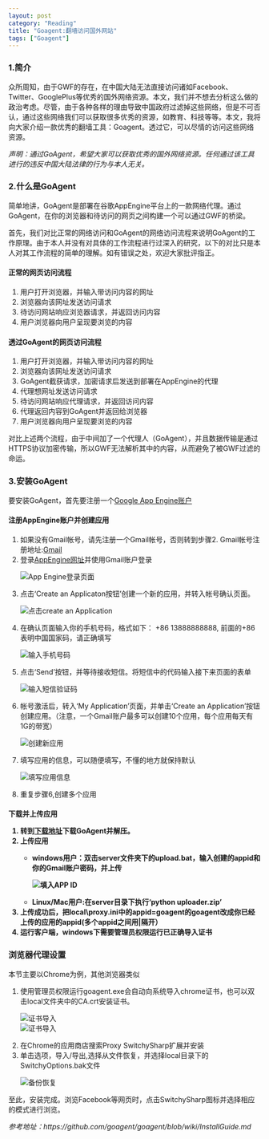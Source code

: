 ```yaml
---
layout: post
category: "Reading"
title: "Goagent:翻墙访问国外网站"
tags: ["Goagent"]
---
```

<h3>1.简介</h3>
<p>
众所周知，由于GWF的存在，在中国大陆无法直接访问诸如Facebook、Twitter、GooglePlus等优秀的国外网络资源。本文，我们并不想去分析这么做的政治考虑。尽管，由于各种各样的理由导致中国政府过滤掉这些网络，但是不可否认，通过这些网络我们可以获取很多优秀的资源，如教育、科技等等。本文，我将向大家介绍一款优秀的翻墙工具：Goagent。透过它，可以尽情的访问这些网络资源。
</p>
<p>
<em>
声明：通过GoAgent，希望大家可以获取优秀的国外网络资源。任何通过该工具进行的违反中国大陆法律的行为与本人无关。
</em>
</p>
<H3>2.什么是GoAgent</h3>
<p>
简单地讲，GoAgent是部署在谷歌AppEngine平台上的一款网络代理。通过GoAgent，在你的浏览器和待访问的网页之间构建一个可以通过GWF的桥梁。
</p>
<p>
首先，我们对比正常的网络访问和GoAgent的网络访问流程来说明GoAgent的工作原理。由于本人并没有对具体的工作流程进行过深入的研究，以下的对比只是本人对其工作流程的简单的理解。如有错误之处，欢迎大家批评指正。
</p>
<h4>正常的网页访问流程</h4>
<ol>
<li>用户打开浏览器，并输入带访问内容的网址</li>
<li>浏览器向该网址发送访问请求</li>
<li>待访问网站响应浏览器请求，并返回访问内容</li>
<li>用户浏览器向用户呈现要浏览的内容</li>
</ol>

<h4>透过GoAgent的网页访问流程</h4>
<ol>
<li>用户打开浏览器，并输入带访问内容的网址</li>
<li>浏览器向该网址发送访问请求</li>
<li>GoAgent截获请求，加密请求后发送到部署在AppEngine的代理</li>
<li>代理想网址发送访问请求</li>
<li>待访问网站响应代理请求，并返回访问内容</li>
<li>代理返回内容到GoAgent并返回给浏览器</li>
<li>用户浏览器向用户呈现要浏览的内容</li>
</ol>

<p>
对比上述两个流程，由于中间加了一个代理人（GoAgent），并且数据传输是通过HTTPS协议加密传输，所以GWF无法解析其中的内容，从而避免了被GWF过滤的命运。
</p>

<h3>3.安装GoAgent</h3>
要安装GoAgent，首先要注册一个<a href="https://appengine.google.com/">Google App Engine账户</a>
<h4>注册AppEngine账户并创建应用</h4>
<ol>
<li>如果没有Gmail帐号，请先注册一个Gmail帐号，否则转到步骤2.  Gmail帐号注册地址:<a href="http://gmail.com">Gmail</a></li>
<li>登录<a href="https://appengine.google.com">AppEngine网址</a>并使用Gmail账户登录</li>
<p>
<img src="http://7te8gz.com1.z0.glb.clouddn.com/goagent-login.jpg" alt="App Engine登录页面"/>
</p>
<li>点击‘Create an Applicaton按钮’创建一个新的应用，并转入帐号确认页面。</li>
<p>
<img src="http://7te8gz.com1.z0.glb.clouddn.com/create-app.jpg" alt="点击create an Application"/>
</p>
<li>在确认页面输入你的手机号码，格式如下： +86 13888888888, 前面的+86表明中国国家码，请正确填写</li>
<p>
<img src="http://7te8gz.com1.z0.glb.clouddn.com/mobile-verify.jpg" alt="输入手机号码"/>
</p>
<li>点击‘Send’按钮，并等待接收短信。将短信中的代码输入接下来页面的表单</li>
<p>
<img src="http://7te8gz.com1.z0.glb.clouddn.com/mobile-code.jpg" alt="输入短信验证码"/>
</p>
<li>帐号激活后，转入‘My Application’页面，并单击‘Create an Application’按钮创建应用。（注意，一个Gmail账户最多可以创建10个应用，每个应用每天有1G的带宽）</li>
<p>
<img src="http://7te8gz.com1.z0.glb.clouddn.com/create-app2.jpg" alt="创建新应用"/>
</p>
<li>填写应用的信息，可以随便填写，不懂的地方就保持默认</li>
<p>
<img src="http://7te8gz.com1.z0.glb.clouddn.com/create-app3.jpg" alt="填写应用信息"/>
</p>
<li>重复步骤6,创建多个应用</li>
</ol>
<h4>下载并上传应用
<ol>
<li>转到<a href="https://github.com/goagent/goagent">下载地址</a>下载GoAgent并解压。</li>
<li>上传应用</li>
<ul>
<li>windows用户：双击server文件夹下的upload.bat，输入创建的appid和你的Gmail账户密码，并上传</li>
<p>
<img src="http://7te8gz.com1.z0.glb.clouddn.com/app-upload.jpg" alt="填入APP ID"/>
</p>
<li>Linux/Mac用户:在server目录下执行‘python uploader.zip’</li>
</ul>
<li>上传成功后，把local\proxy.ini中的appid=goagent的goagent改成你已经上传的应用的appid(多个appid之间用|隔开）</li>
<li>运行客户端，windows下需要管理员权限运行已正确导入证书</li>
</ol>
<h3>浏览器代理设置</h3>
本节主要以Chrome为例，其他浏览器类似
<ol>
<li>使用管理员权限运行goagent.exe会自动向系统导入chrome证书，也可以双击local文件夹中的CA.crt安装证书。
<p>
<img src="http://7te8gz.com1.z0.glb.clouddn.com/cert1.jpg" alt="证书导入"/><br/>

<img src="http://7te8gz.com1.z0.glb.clouddn.com/cert2.jpg" alt="证书导入"/>
</p>
<li>在Chrome的应用商店搜索Proxy SwitchySharp扩展并安装</li>
<li>单击选项，导入/导出,选择从文件恢复，并选择local目录下的SwitchyOptions.bak文件
<p>
<img src="http://7te8gz.com1.z0.glb.clouddn.com/import.png" alt="备份恢复"/>
</p>
</ol>

<p>
至此，安装完成。浏览Facebook等网页时，点击SwitchySharp图标并选择相应的模式进行浏览。
</p>

<p>
<em>参考地址：https://github.com/goagent/goagent/blob/wiki/InstallGuide.md</em>
</p>
